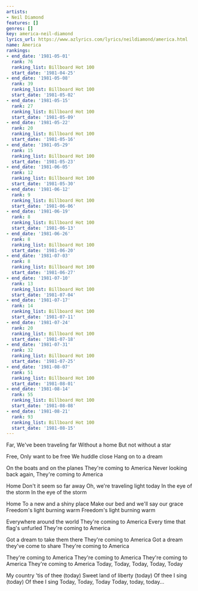 ```yaml
---
artists:
- Neil Diamond
features: []
genres: []
key: america-neil-diamond
lyrics_url: https://www.azlyrics.com/lyrics/neildiamond/america.html
name: America
rankings:
- end_date: '1981-05-01'
  rank: 76
  ranking_list: Billboard Hot 100
  start_date: '1981-04-25'
- end_date: '1981-05-08'
  rank: 39
  ranking_list: Billboard Hot 100
  start_date: '1981-05-02'
- end_date: '1981-05-15'
  rank: 27
  ranking_list: Billboard Hot 100
  start_date: '1981-05-09'
- end_date: '1981-05-22'
  rank: 20
  ranking_list: Billboard Hot 100
  start_date: '1981-05-16'
- end_date: '1981-05-29'
  rank: 15
  ranking_list: Billboard Hot 100
  start_date: '1981-05-23'
- end_date: '1981-06-05'
  rank: 12
  ranking_list: Billboard Hot 100
  start_date: '1981-05-30'
- end_date: '1981-06-12'
  rank: 9
  ranking_list: Billboard Hot 100
  start_date: '1981-06-06'
- end_date: '1981-06-19'
  rank: 8
  ranking_list: Billboard Hot 100
  start_date: '1981-06-13'
- end_date: '1981-06-26'
  rank: 8
  ranking_list: Billboard Hot 100
  start_date: '1981-06-20'
- end_date: '1981-07-03'
  rank: 8
  ranking_list: Billboard Hot 100
  start_date: '1981-06-27'
- end_date: '1981-07-10'
  rank: 13
  ranking_list: Billboard Hot 100
  start_date: '1981-07-04'
- end_date: '1981-07-17'
  rank: 14
  ranking_list: Billboard Hot 100
  start_date: '1981-07-11'
- end_date: '1981-07-24'
  rank: 20
  ranking_list: Billboard Hot 100
  start_date: '1981-07-18'
- end_date: '1981-07-31'
  rank: 32
  ranking_list: Billboard Hot 100
  start_date: '1981-07-25'
- end_date: '1981-08-07'
  rank: 51
  ranking_list: Billboard Hot 100
  start_date: '1981-08-01'
- end_date: '1981-08-14'
  rank: 55
  ranking_list: Billboard Hot 100
  start_date: '1981-08-08'
- end_date: '1981-08-21'
  rank: 93
  ranking_list: Billboard Hot 100
  start_date: '1981-08-15'
---
```


Far,
We've been traveling far
Without a home
But not without a star

Free,
Only want to be free
We huddle close
Hang on to a dream

On the boats and on the planes
They're coming to America
Never looking back again,
They're coming to America

Home
Don't it seem so far away
Oh, we're traveling light today
In the eye of the storm
In the eye of the storm

Home
To a new and a shiny place
Make our bed and we'll say our grace
Freedom's light burning warm
Freedom's light burning warm

Everywhere around the world
They're coming to America
Every time that flag's unfurled
They're coming to America

Got a dream to take them there
They're coming to America
Got a dream they've come to share
They're coming to America

They're coming to America
They're coming to America
They're coming to America
They're coming to America
Today, Today,
Today, Today, Today

My country 'tis of thee (today)
Sweet land of liberty (today)
Of thee I sing (today)
Of thee I sing
Today, Today, Today
Today, today, today...



